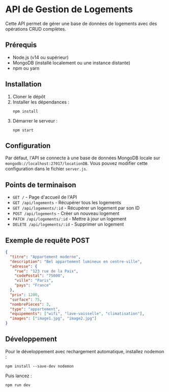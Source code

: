 # API de Gestion de Logements

Cette API permet de gérer une base de données de logements avec des opérations CRUD complètes.

## Prérequis

- Node.js (v14 ou supérieur)
- MongoDB (installé localement ou une instance distante)
- npm ou yarn

## Installation

1. Cloner le dépôt
2. Installer les dépendances :
   ```
   npm install
   ```
3. Démarrer le serveur :
   ```
   npm start
   ```

## Configuration

Par défaut, l'API se connecte à une base de données MongoDB locale sur `mongodb://localhost:27017/locationDB`. Vous pouvez modifier cette configuration dans le fichier `server.js`.

## Points de terminaison

- `GET /` - Page d'accueil de l'API
- `GET /api/logements` - Récupérer tous les logements
- `GET /api/logements/:id` - Récupérer un logement par son ID
- `POST /api/logements` - Créer un nouveau logement
- `PATCH /api/logements/:id` - Mettre à jour un logement
- `DELETE /api/logements/:id` - Supprimer un logement

## Exemple de requête POST

```json
{
  "titre": "Appartement moderne",
  "description": "Bel appartement lumineux en centre-ville",
  "adresse": {
    "rue": "123 rue de la Paix",
    "codePostal": "75000",
    "ville": "Paris",
    "pays": "France"
  },
  "prix": 1200,
  "surface": 75,
  "nombrePieces": 3,
  "type": "appartement",
  "equipements": ["wifi", "lave-vaisselle", "climatisation"],
  "images": ["image1.jpg", "image2.jpg"]
}
```

## Développement

Pour le développement avec rechargement automatique, installez nodemon :

```
npm install --save-dev nodemon
```

Puis lancez :

```
npm run dev
```
